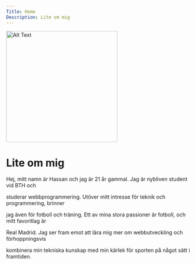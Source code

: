 ```yaml
---
Title: Home
Description: Lite om mig
---
```

<img class="me-img" src="image/Hassan2.png" width="300" alt="Alt Text" >


Lite om mig
==========================
Hej, mitt namn är Hassan och jag är 21 år gammal. Jag är nybliven student vid BTH och

studerar webbprogrammering. Utöver mitt intresse för teknik och programmering, brinner

jag även för fotboll och träning. Ett av mina stora passioner är fotboll, och mitt favoritlag är

Real Madrid. Jag ser fram emot att lära mig mer om webbutveckling och förhoppningsvis

kombinera min tekniska kunskap med min kärlek för sporten på något sätt i framtiden.



